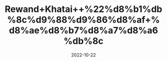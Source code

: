 ---
title: 'Rewand+Khatai++%22%d8%b1%db%8c%d9%88%d9%86%d8%af+%d8%ae%d8%b7%d8%a7%d8%a6%db%8c'
date: '2022-10-22' 
metatag: '' 
inventory: '0' 
draft: false 
# meta description 
shortDescripton: '+indian+Rhubrb+Root+%22+Revend+khatai+is+one+of+the+best+remedy+for+those+who+suffer+pain+in+the+body+++It+eliminates+obstruction+during+menstruation.++It+can+cure+patients+of+Hapatites'
description: 'Herbs+%d8%ac%da%91%db%8c+%d8%a8%d9%88%d9%b9%db%8c'
longdescription: ''
featured: True
# product Price
price: '50.0'
# Product Short Description
shortDescription: '+indian+Rhubrb+Root+%22+Revend+khatai+is+one+of+the+best+remedy+for+those+who+suffer+pain+in+the+body+++It+eliminates+obstruction+during+menstruation.++It+can+cure+patients+of+Hapatites'
productID: '98843128-1229-ED11-9968-005056B3A416'
type: 'products'
category: 'Herbs+%d8%ac%da%91%db%8c+%d8%a8%d9%88%d9%b9%db%8c' 
thumnailproduct: 'https://eraconnect.blob.core.windows.net/product-images/aminsaddiquidawakhana/98843128-1229-ED11-9968-005056B3A416.webp' 
images:
  - image: 'https://eraconnect.blob.core.windows.net/product-images/aminsaddiquidawakhana/98843128-1229-ED11-9968-005056B3A416.webp'  
Variants:
---